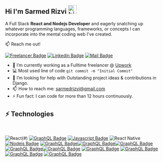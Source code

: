 
## Hi I'm Sarmed Rizvi <img src="https://user-images.githubusercontent.com/1303154/88677602-1635ba80-d120-11ea-84d8-d263ba5fc3c0.gif" width="28px" alt="hi">

A Full Stack <b>React and Nodejs Developer</b> and eagerly snatching up whatever programming languages, frameworks, or concepts I can incorporate into the mental coding web I've created.

:mailbox: Reach me out!

[![Freelancer Badge](https://img.shields.io/badge/UpWork-6FDA44?style=for-the-badge&logo=Upwork&logoColor=white&link=https://www.upwork.com/freelancers/sarmed)](https://www.upwork.com/freelancers/sarmed) [![Linkedin Badge](https://img.shields.io/badge/-@sarmedrizvi-0e76a8?style=flat&labelColor=0e76a8&logo=linkedin&logoColor=white)](https://www.linkedin.com/in/sarmedrizvi/) [![Mail Badge](https://img.shields.io/badge/-sarmedrizvi@gmail.com-c0392b?style=flat&labelColor=c0392b&logo=gmail&logoColor=white)](mailto:sarmedrizvi@gmail.com)

- 🔭 I’m currently working as a Fulltime freelancer @ <a href='https://upwork.com/'>Upwork</a>
- :computer: Most used line of code `git commit -m "Initial Commit"`
- 🤔 I’m looking for help with Outstanding project ideas & contributions in Django.
- 📫 How to reach me: sarmedrizvi@gmail.com
- ⚡ Fun fact: I can code for more than 12 hours continuously.

## ⚡ Technologies

<br>
<!-- TODO: Make technologies links takes you to repositories -->

![React](https://img.shields.io/badge/react-%2320232a.svg?style=for-the-badge&logo=react&logoColor=%2361DAFB)(#) [![GraphQL Badge](https://img.shields.io/badge/python-%2314354C.svg?style=for-the-badge&logo=python&logoColor=white)](#) [![Javascript Badge](https://img.shields.io/badge/c++-%2300599C.svg?style=for-the-badge&logo=c%2B%2B&logoColor=white)](#) ![React Native](https://img.shields.io/badge/react_native-%2320232a.svg?style=for-the-badge&logo=react&logoColor=%2361DAFB) [![Nodejs Badge](https://img.shields.io/badge/pandas-%23150458.svg?style=for-the-badge&logo=pandas&logoColor=white)](#) [![GraphQL Badge](https://img.shields.io/badge/javascript-%23323330.svg?style=for-the-badge&logo=javascript&logoColor=%23F7DF1E)](#)[![GraphQL Badge](https://img.shields.io/badge/sqlite-%2307405e.svg?style=for-the-badge&logo=sqlite&logoColor=white)](#)[![GraphQL Badge](https://img.shields.io/badge/postgres-%23316192.svg?style=for-the-badge&logo=postgresql&logoColor=white)](#)[![GraphQL Badge](https://img.shields.io/badge/heroku-%23430098.svg?style=for-the-badge&logo=heroku&logoColor=white)](#)[![GraphQL Badge](https://img.shields.io/badge/html5-%23E34F26.svg?style=for-the-badge&logo=html5&logoColor=white)](#) [![GraphQL Badge](https://img.shields.io/badge/css3-%231572B6.svg?style=for-the-badge&logo=css3&logoColor=white)](#) [![GraphQL Badge](https://img.shields.io/badge/c-%2300599C.svg?style=for-the-badge&logo=c&logoColor=white)](#) [![GraphQL Badge](https://img.shields.io/badge/bootstrap-%23563D7C.svg?style=for-the-badge&logo=bootstrap&logoColor=white)](#) [![GraphQL Badge](https://img.shields.io/badge/flask-%23000.svg?style=for-the-badge&logo=flask&logoColor=white)](#)

<br >

